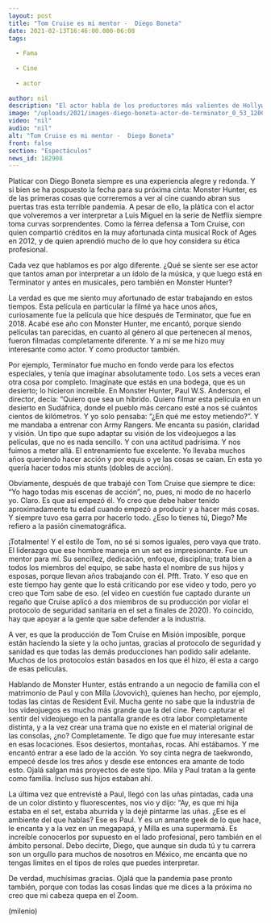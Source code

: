 ```yaml
---
layout: post
title: "Tom Cruise es mi mentor -  Diego Boneta"
date: 2021-02-13T16:46:00.000-06:00
tags:
  
  - Fama
  
  - Cine
  
  - actor
  
author: nil
description: "El actor habla de los productores más valientes de Hollywood y de cómo puede pasar sin problema de interpretar a Luis Miguel a ser un personaje de acción. "
image: "/uploads/2021/images-diego-boneta-actor-de-terminator_0_53_1200_747.jpeg"
video: "nil"
audio: "nil"
alt: "Tom Cruise es mi mentor -  Diego Boneta"
front: false
section: "Espectáculos"
news_id: 182908
---
```


Platicar con Diego Boneta siempre es una experiencia alegre y redonda. Y si bien se ha pospuesto la fecha para su próxima cinta: Monster Hunter, es de las primeras cosas que correremos a ver al cine cuando abran sus puertas tras esta terrible pandemia. A pesar de ello, la plática con el actor que volveremos a ver interpretar a Luis Miguel en la serie de Netflix siempre toma curvas sorprendentes. Como la férrea defensa a Tom Cruise, con quien compartió créditos en la muy afortunada cinta musical Rock of Ages en 2012, y de quien aprendió mucho de lo que hoy considera su ética profesional. 

Cada vez que hablamos es por algo diferente. ¿Qué se siente ser ese actor que tantos aman por interpretar a un ídolo de la música, y que luego está en Terminator y antes en musicales, pero también en Monster Hunter? 

La verdad es que me siento muy afortunado de estar trabajando en estos tiempos. Esta película en particular la filmé ya hace unos años, curiosamente fue la película que hice después de Terminator, que fue en 2018. Acabé ese año con Monster Hunter, me encantó, porque siendo películas tan parecidas, en cuanto al género al que pertenecen al menos, fueron filmadas completamente diferente. Y a mí se me hizo muy interesante como actor. Y como productor también. 

Por ejemplo, Terminator fue mucho en fondo verde para los efectos especiales, y tenía que imaginar absolutamente todo. Los sets a veces eran otra cosa por completo. Imagínate que estás en una bodega, que es un desierto; lo hicieron increíble. En Monster Hunter, Paul W.S. Anderson, el director, decía: “Quiero que sea un híbrido. Quiero filmar esta película en un desierto en Sudáfrica, donde el pueblo más cercano esté a nos sé cuántos cientos de kilómetros. Y yo solo pensaba: “¿En qué me estoy metiendo?”. Y me mandaba a entrenar con Army Rangers. Me encanta su pasión, claridad y visión. Un tipo que supo adaptar su visión de los videojuegos a las películas, que no es nada sencillo. Y con una actitud padrísima. Y nos fuimos a meter allá. El entrenamiento fue excelente. Yo llevaba muchos años queriendo hacer acción y por equis o ye las cosas se caían. En esta yo quería hacer todos mis stunts (dobles de acción). 

Obviamente, después de que trabajé con Tom Cruise que siempre te dice: “Yo hago todas mis escenas de acción”, no, pues, ni modo de no hacerlo yo. Claro. Es que así empezó él. Yo creo que debe haber tenido aproximadamente tu edad cuando empezó a producir y a hacer más cosas. Y siempre tuvo esa garra por hacerlo todo. ¿Eso lo tienes tú, Diego? Me refiero a la pasión cinematográfica.

¡Totalmente! Y el estilo de Tom, no sé si somos iguales, pero vaya que trato. El liderazgo que ese hombre maneja en un set es impresionante. Fue un mentor para mí. Su sencillez, dedicación, enfoque, disciplina; trata bien a todos los miembros del equipo, se sabe hasta el nombre de sus hijos y esposas, porque llevan años trabajando con él. Pfft. Trato. Y eso que en este tiempo hay gente que lo está criticando por ese video y todo, pero yo creo que Tom sabe de eso. (el video en cuestión fue captado durante un regaño que Cruise aplicó a dos miembros de su producción por violar el protocolo de seguridad sanitaria en el set a finales de 2020). Yo coincido, hay que apoyar a la gente que sabe defender a la industria.

A ver, es que la producción de Tom Cruise en Misión imposible, porque están haciendo la siete y la ocho juntas, gracias al protocolo de seguridad y sanidad es que todas las demás producciones han podido salir adelante. Muchos de los protocolos están basados en los que él hizo, él esta a cargo de esas películas. 

Hablando de Monster Hunter, estás entrando a un negocio de familia con el matrimonio de Paul y con Milla (Jovovich), quienes han hecho, por ejemplo, todas las cintas de Resident Evil. Mucha gente no sabe que la industria de los videojuegos es mucho más grande que la del cine. Pero capturar el sentir del videojuego en la pantalla grande es otra labor completamente distinta, y a la vez crear una trama que no existe en el material original de las consolas, ¿no? Completamente. Te digo que fue muy interesante estar en esas locaciones. Esos desiertos, montañas, rocas. Ahí estábamos. Y me encantó entrar a ese lado de la acción. Yo soy cinta negra de taekwondo, empecé desde los tres años y desde ese entonces era amante de todo esto. Ojalá salgan más proyectos de este tipo. Mila y Paul tratan a la gente como familia. Incluso sus hijos estaban ahí. 

La última vez que entrevisté a Paul, llegó con las uñas pintadas, cada una de un color distinto y fluorescentes, nos vio y dijo: “Ay, es que mi hija estaba en el set, estaba aburrida y la dejé pintarme las uñas. ¿Ese es el ambiente del que hablas? Ese es Paul. Y es un amante geek de lo que hace, le encanta y a la vez en un megapapá, y Milla es una supermamá. Es increíble conocerlos por supuesto en el lado profesional, pero también en el ámbito personal. Debo decirte, Diego, que aunque sin duda tú y tu carrera son un orgullo para muchos de nosotros en México, me encanta que no tengas límites en el tipos de roles que puedes interpretar. 

De verdad, muchísimas gracias. Ojalá que la pandemia pase pronto también, porque con todas las cosas lindas que me dices a la próxima no creo que mi cabeza quepa en el Zoom. 

(milenio)